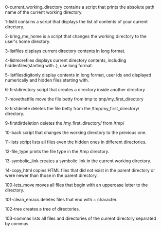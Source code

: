0-current_working_directory contains a script that prints the absolute path name of the current working directory.

1-listit contains a script that displays the list of contents of your current directory.

2-bring_me_home is a script that changes the working directory to the user's home directory.

3-listfiles displays current directory contents in long format.

4-listmorefiles displays current directory contents, including hiddenfiles(starting with .), use long format.

5-listfilesdigitonly display contents in long format, user ids and displayed numerically and hidden files starting with.

6-firstdirectory script that creates a directory inside another directory

7-movethatfile move the file betty from tmp to tmp/my_first_directory

8-firstdelete deletes the file betty from the /tmp/my_first_directory/ directory.

9-firstdirdeletion deletes the /my_first_directory/ from /tmp/

10-back script that changes the working directory to the previous one.

11-lists script lists all files even the hidden ones in different directories.

12-file_type prints the file type in the /tmp directory.

13-symbolic_link creates a symbolic link in the current working directory.

14-copy_html copies HTML files that did not exist in the parent directory or were newer than those in the parent directory.

100-lets_move moves all files that begin with an uppercase letter to the directory.

101-clean_emacs deletes files that end with ~ character.

102-tree creates a tree of directories.

103-commas lists all files and directories of the current directory separated by commas.
